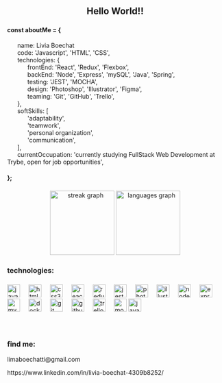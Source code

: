 <h2 align="center">Hello World!!</h2>

###

<h4 align="left">const aboutMe = {</h4>
&nbsp;&nbsp;&nbsp;&nbsp;&nbsp;&nbsp;name: Livia Boechat<br>
&nbsp;&nbsp;&nbsp;&nbsp;&nbsp;&nbsp;code: 'Javascript', 'HTML', 'CSS',<br>
&nbsp;&nbsp;&nbsp;&nbsp;&nbsp;&nbsp;technologies: {<br>
&nbsp;&nbsp;&nbsp;&nbsp;&nbsp;&nbsp;&nbsp;&nbsp;&nbsp;&nbsp;&nbsp;&nbsp;frontEnd: 'React', 'Redux', 'Flexbox',<br>
&nbsp;&nbsp;&nbsp;&nbsp;&nbsp;&nbsp;&nbsp;&nbsp;&nbsp;&nbsp;&nbsp;&nbsp;backEnd: 'Node', 'Express', 'mySQL', 'Java', 'Spring',<br>
&nbsp;&nbsp;&nbsp;&nbsp;&nbsp;&nbsp;&nbsp;&nbsp;&nbsp;&nbsp;&nbsp;&nbsp;testing: 'JEST', 'MOCHA',<br>
&nbsp;&nbsp;&nbsp;&nbsp;&nbsp;&nbsp;&nbsp;&nbsp;&nbsp;&nbsp;&nbsp;&nbsp;design: 'Photoshop', 'Illustrator', 'Figma',<br>
&nbsp;&nbsp;&nbsp;&nbsp;&nbsp;&nbsp;&nbsp;&nbsp;&nbsp;&nbsp;&nbsp;&nbsp;teaming: 'Git', 'GitHub', 'Trello',<br>
&nbsp;&nbsp;&nbsp;&nbsp;&nbsp;&nbsp;},<br>
&nbsp;&nbsp;&nbsp;&nbsp;&nbsp;&nbsp;softSkills: [<br>
&nbsp;&nbsp;&nbsp;&nbsp;&nbsp;&nbsp;&nbsp;&nbsp;&nbsp;&nbsp;&nbsp;&nbsp;'adaptability',<br>
&nbsp;&nbsp;&nbsp;&nbsp;&nbsp;&nbsp;&nbsp;&nbsp;&nbsp;&nbsp;&nbsp;&nbsp;'teamwork',<br>
&nbsp;&nbsp;&nbsp;&nbsp;&nbsp;&nbsp;&nbsp;&nbsp;&nbsp;&nbsp;&nbsp;&nbsp;'personal organization',<br>
&nbsp;&nbsp;&nbsp;&nbsp;&nbsp;&nbsp;&nbsp;&nbsp;&nbsp;&nbsp;&nbsp;&nbsp;'communication',<br>
&nbsp;&nbsp;&nbsp;&nbsp;&nbsp;&nbsp;],<br>
&nbsp;&nbsp;&nbsp;&nbsp;&nbsp;&nbsp;currentOccupation: 'currently studying FullStack Web Development at Trybe, open for job opportunities',<br>
<h4>};</h4>


###

<div align="center">
  <img src="https://streak-stats.demolab.com?user=LiviaBoechat&locale=en&mode=daily&theme=dracula&hide_border=false&border_radius=5" height="150" alt="streak graph"  />
  <img src="https://github-readme-stats.vercel.app/api/top-langs?username=LiviaBoechat&locale=en&hide_title=false&layout=compact&card_width=320&langs_count=5&theme=dracula&hide_border=false" height="150" alt="languages graph"  />
</div>

###

<h3 align="left">technologies:</h3>

###

<div align="left">
  <img src="https://img.shields.io/badge/JavaScript-F7DF1E?logo=javascript&logoColor=black&style=for-the-badge" height="30" alt="javascript logo"  />
  <img width="12" />
  <img src="https://img.shields.io/badge/HTML5-E34F26?logo=html5&logoColor=white&style=for-the-badge" height="30" alt="html5 logo"  />
  <img width="12" />
  <img src="https://img.shields.io/badge/CSS3-1572B6?logo=css3&logoColor=white&style=for-the-badge" height="30" alt="css3 logo"  />
  <img width="12" />
  <img src="https://img.shields.io/badge/React-61DAFB?logo=react&logoColor=black&style=for-the-badge" height="30" alt="react logo"  />
  <img width="12" />
  <img src="https://img.shields.io/badge/Redux-764ABC?logo=redux&logoColor=white&style=for-the-badge" height="30" alt="redux logo"  />
  <img width="12" />
  <img src="https://img.shields.io/badge/Jest-C21325?logo=jest&logoColor=white&style=for-the-badge" height="30" alt="jest logo"  />
  <img width="12" />
  <img src="https://img.shields.io/badge/Adobe Photoshop-31A8FF?logo=adobephotoshop&logoColor=black&style=for-the-badge" height="30" alt="photoshop logo"  />
  <img width="12" />
  <img src="https://img.shields.io/badge/Adobe Illustrator-FF9A00?logo=adobeillustrator&logoColor=black&style=for-the-badge" height="30" alt="illustrator logo"  />
  <img width="12" />
  <img src="https://img.shields.io/badge/Node.js-339933?logo=nodedotjs&logoColor=white&style=for-the-badge" height="30" alt="nodejs logo"  />
  <img width="12" />
  <img src="https://img.shields.io/badge/Express-000000?logo=express&logoColor=white&style=for-the-badge" height="30" alt="express logo"  />
  <img width="12" />
  <img src="https://img.shields.io/badge/MySQL-4479A1?logo=mysql&logoColor=white&style=for-the-badge" height="30" alt="mysql logo"  />
  <img width="12" />
  <img src="https://img.shields.io/badge/Docker-2496ED?logo=docker&logoColor=white&style=for-the-badge" height="30" alt="docker logo"  />
  <img width="12" />
  <img src="https://img.shields.io/badge/Git-F05032?logo=git&logoColor=white&style=for-the-badge" height="30" alt="git logo"  />
  <img width="12" />
  <img src="https://img.shields.io/badge/GitHub-181717?logo=github&logoColor=white&style=for-the-badge" height="30" alt="github logo"  />
  <img width="12" />
  <img src="https://img.shields.io/badge/Trello-0052CC?logo=trello&logoColor=white&style=for-the-badge" height="30" alt="trello logo"  />
  <img width="12" />
  <img src="https://img.shields.io/badge/Mocha-8D6748?logo=mocha&logoColor=white&style=for-the-badge" height="30" alt="mocha logo"  />
  <img src="https://img.shields.io/badge/Java-ED8B00?style=for-the-badge&logo=openjdk&logoColor=white" height="30" alt="java logo"  />
</div>

###

<br clear="both">

<h3 align="left">find me:</h3>
<p> limaboechatti@gmail.com <p>
<p> https://www.linkedin.com/in/livia-boechat-4309b8252/ <p>
